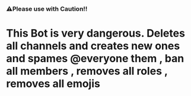 ### ⚠Please use with Caution!!
# This Bot is very dangerous. Deletes all channels and creates new ones and spames @everyone them , ban all members , removes all roles , removes all emojis
